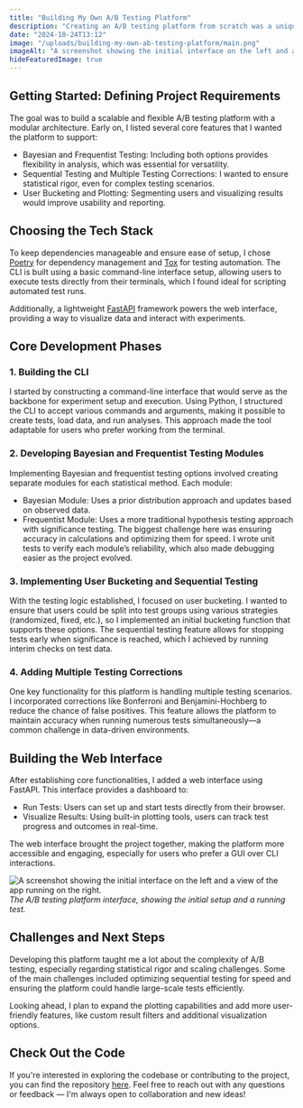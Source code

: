 ```yaml
---
title: "Building My Own A/B Testing Platform"
description: "Creating an A/B testing platform from scratch was a unique challenge. I wanted to build a tool capable of running both Bayesian and frequentist experiments, that provided a decent foundation to build more from, but a bit scrappy to keep it as a side project. This post walks through the development journey—from the initial concept to key design decisions and the hurdles faced along the way."
date: "2024-10-24T13:12"
image: "/uploads/building-my-own-ab-testing-platform/main.png"
imageAlt: "A screenshot showing the initial interface on the left and a view of the app running on the right."
hideFeaturedImage: true
---
```


## Getting Started: Defining Project Requirements

The goal was to build a scalable and flexible A/B testing platform with a modular architecture. Early on, I listed several core features that I wanted the platform to support:

- Bayesian and Frequentist Testing: Including both options provides flexibility in analysis, which was essential for versatility.
- Sequential Testing and Multiple Testing Corrections: I wanted to ensure statistical rigor, even for complex testing scenarios.
- User Bucketing and Plotting: Segmenting users and visualizing results would improve usability and reporting.

## Choosing the Tech Stack

To keep dependencies manageable and ensure ease of setup, I chose [Poetry](https://python-poetry.org/) for dependency management and [Tox](https://tox.wiki/en/4.23.2/) for testing automation​. The CLI is built using a basic command-line interface setup, allowing users to execute tests directly from their terminals, which I found ideal for scripting automated test runs. 

Additionally, a lightweight [FastAPI](https://fastapi.tiangolo.com/) framework powers the web interface, providing a way to visualize data and interact with experiments.

## Core Development Phases

### 1. Building the CLI

I started by constructing a command-line interface that would serve as the backbone for experiment setup and execution. Using Python, I structured the CLI to accept various commands and arguments, making it possible to create tests, load data, and run analyses. This approach made the tool adaptable for users who prefer working from the terminal.

### 2. Developing Bayesian and Frequentist Testing Modules

Implementing Bayesian and frequentist testing options involved creating separate modules for each statistical method. Each module:

- Bayesian Module: Uses a prior distribution approach and updates based on observed data.
- Frequentist Module: Uses a more traditional hypothesis testing approach with significance testing. The biggest challenge here was ensuring accuracy in calculations and optimizing them for speed. I wrote unit tests to verify each module’s reliability, which also made debugging easier as the project evolved.

### 3. Implementing User Bucketing and Sequential Testing

With the testing logic established, I focused on user bucketing. I wanted to ensure that users could be split into test groups using various strategies (randomized, fixed, etc.), so I implemented an initial bucketing function that supports these options. The sequential testing feature allows for stopping tests early when significance is reached, which I achieved by running interim checks on test data.

### 4. Adding Multiple Testing Corrections

One key functionality for this platform is handling multiple testing scenarios. I incorporated corrections like Bonferroni and Benjamini-Hochberg to reduce the chance of false positives. This feature allows the platform to maintain accuracy when running numerous tests simultaneously—a common challenge in data-driven environments.

## Building the Web Interface

After establishing core functionalities, I added a web interface using FastAPI. This interface provides a dashboard to:

- Run Tests: Users can set up and start tests directly from their browser.
- Visualize Results: Using built-in plotting tools, users can track test progress and outcomes in real-time.

The web interface brought the project together, making the platform more accessible and engaging, especially for users who prefer a GUI over CLI interactions.

![A screenshot showing the initial interface on the left and a view of the app running on the right.](/uploads/building-my-own-ab-testing-platform/main.png)
*The A/B testing platform interface, showing the initial setup and a running test.*

## Challenges and Next Steps

Developing this platform taught me a lot about the complexity of A/B testing, especially regarding statistical rigor and scaling challenges. Some of the main challenges included optimizing sequential testing for speed and ensuring the platform could handle large-scale tests efficiently.

Looking ahead, I plan to expand the plotting capabilities and add more user-friendly features, like custom result filters and additional visualization options.

## Check Out the Code

If you're interested in exploring the codebase or contributing to the project, you can find the repository [here](https://github.com/nicholasgriffintn/ab-testing-platform). Feel free to reach out with any questions or feedback — I'm always open to collaboration and new ideas!